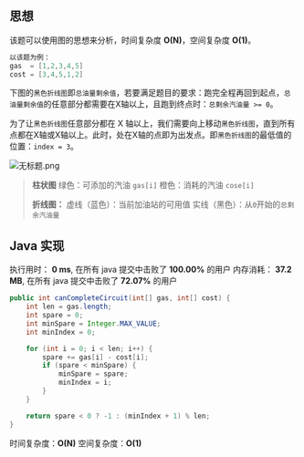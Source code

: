 ## 思想

该题可以使用图的思想来分析，时间复杂度 **O(N)**，空间复杂度 **O(1)**。

``` java
以该题为例：
gas  = [1,2,3,4,5]
cost = [3,4,5,1,2]
```

下图的`黑色折线图`即`总油量剩余值`，若要满足题目的要求：跑完全程再回到起点，`总油量剩余值`的任意部分都需要在X轴以上，且跑到终点时：`总剩余汽油量 >= 0`。

为了让`黑色折线图`任意部分都在 X 轴以上，我们需要向上移动`黑色折线图`，直到所有点都在X轴或X轴以上。此时，处在X轴的点即为出发点。即`黑色折线图`的最低值的位置：`index = 3`。

![无标题.png](https://pic.leetcode-cn.com/98ee6782654518e1a33852e99825f1537869a542ee26738cf02d5fb6f0f0a899-%E6%97%A0%E6%A0%87%E9%A2%98.png)

> **柱状图**
> 绿色：可添加的汽油 `gas[i]`
> 橙色：消耗的汽油 `cose[i]` 
> 
> **折线图：**
> 虚线（蓝色）：当前加油站的可用值
> 实线（黑色）：从`0`开始的`总剩余汽油量`

## Java 实现

执行用时： **0 ms**, 在所有 java 提交中击败了 **100.00%** 的用户
内存消耗： **37.2 MB**, 在所有 java 提交中击败了 **72.07%** 的用户

```java
public int canCompleteCircuit(int[] gas, int[] cost) {
    int len = gas.length;
    int spare = 0;
    int minSpare = Integer.MAX_VALUE;
    int minIndex = 0;

    for (int i = 0; i < len; i++) {
        spare += gas[i] - cost[i];
        if (spare < minSpare) {
            minSpare = spare;
            minIndex = i;
        }
    }

    return spare < 0 ? -1 : (minIndex + 1) % len;
}
```

时间复杂度：**O(N)**
空间复杂度：**O(1)**